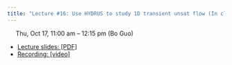 ```yaml
---
title: "Lecture #16: Use HYDRUS to study 1D transient unsat flow (In class)"
---
```


&nbsp;&nbsp;&nbsp;&nbsp;&nbsp;Thu, Oct 17, 11:00 am – 12:15 pm (Bo Guo)

- [Lecture slides: [PDF]](../assets/lecture_slides/Lecture_16_(10-17-2024).pdf) 
- [Recording: [video]]()
